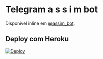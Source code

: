 Telegram a s s i m bot
===

Disponível inline em [@assim_bot](https://t.me/assim_bot).

## Deploy com Heroku

[![Deploy](https://www.herokucdn.com/deploy/button.svg)](https://heroku.com/deploy)
